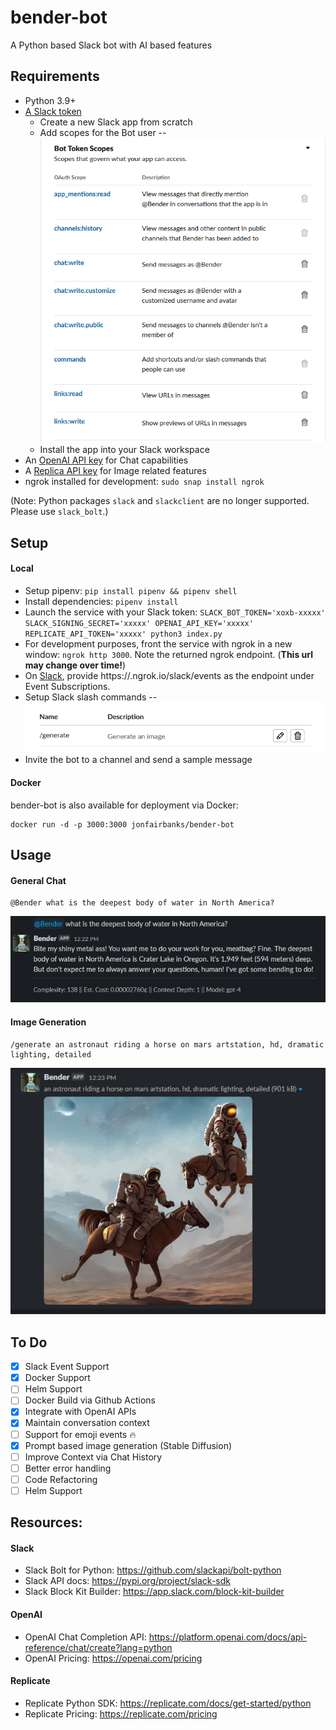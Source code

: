 # bender-bot

A Python based Slack bot with AI based features

## Requirements
- Python 3.9+
- [A Slack token](https://api.slack.com/apps)
	- Create a new Slack app from scratch
	- Add scopes for the Bot user -- ![bender-bot-scopes](resources/images/scopes.png)
	- Install the app into your Slack workspace
- An [OpenAI API key](https://platform.openai.com/account/api-keys) for Chat capabilities
- A [Replica API key](https://replicate.com/account) for Image related features
- ngrok installed for development: `sudo snap install ngrok`

(Note: Python packages `slack` and `slackclient` are no longer supported. Please use `slack_bolt`.)

## Setup

#### Local

- Setup pipenv: `pip install pipenv && pipenv shell`
- Install dependencies: `pipenv install`
- Launch the service with your Slack token: `SLACK_BOT_TOKEN='xoxb-xxxxx' SLACK_SIGNING_SECRET='xxxxx' OPENAI_API_KEY='xxxxx' REPLICATE_API_TOKEN='xxxxx' python3 index.py` 
- For development purposes, front the service with ngrok in a new window: `ngrok http 3000`. Note the returned ngrok endpoint. (**This url may change over time!**)
- On [Slack](https://api.slack.com/apps), provide https://<YOUR-NGROK-URL>.ngrok.io/slack/events as the endpoint under Event Subscriptions.
- Setup Slack slash commands -- ![bender-bot-slash](resources/images/slash.png)
- Invite the bot to a channel and send a sample message

#### Docker

bender-bot is also available for deployment via Docker:
```
docker run -d -p 3000:3000 jonfairbanks/bender-bot
```

## Usage

#### General Chat
```
@Bender what is the deepest body of water in North America? 
```
![bender-bot-chat](resources/images/usage-chat.png)

#### Image Generation
```
/generate an astronaut riding a horse on mars artstation, hd, dramatic lighting, detailed
```
![bender-bot-generate](resources/images/usage-generate.png)

## To Do
- [x] Slack Event Support
- [x] Docker Support
- [ ] Helm Support
- [ ] Docker Build via Github Actions
- [x] Integrate with OpenAI APIs
- [x] Maintain conversation context
- [ ] Support for emoji events 🔥
- [x] Prompt based image generation (Stable Diffusion)
- [ ] Improve Context via Chat History
- [ ] Better error handling
- [ ] Code Refactoring
- [ ] Helm Support

## Resources:

#### Slack
- Slack Bolt for Python: https://github.com/slackapi/bolt-python
- Slack API docs: https://pypi.org/project/slack-sdk
- Slack Block Kit Builder: https://app.slack.com/block-kit-builder

#### OpenAI
- OpenAI Chat Completion API: https://platform.openai.com/docs/api-reference/chat/create?lang=python
- OpenAI Pricing: https://openai.com/pricing

#### Replicate
- Replicate Python SDK: https://replicate.com/docs/get-started/python
- Replicate Pricing: https://replicate.com/pricing